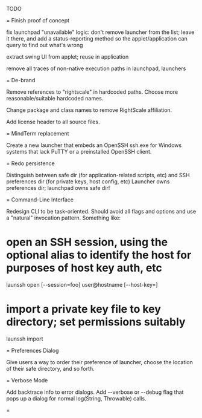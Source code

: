 TODO

= Finish proof of concept

fix launchpad "unavailable" logic: don't remove launcher from the list; leave it there, and add a status-reporting method
so the applet/application can query to find out what's wrong 

extract swing UI from applet; reuse in application

remove all traces of non-native execution paths in launchpad, launchers

= De-brand

Remove references to "rightscale" in hardcoded paths. Choose more reasonable/suitable hardcoded names.

Change package and class names to remove RightScale affiliation.

Add license header to all source files.

= MindTerm replacement

Create a new launcher that embeds an OpenSSH ssh.exe for Windows systems that lack PuTTY or a preinstalled OpenSSH client.

= Redo persistence 

Distinguish between safe dir (for application-related scripts, etc) and SSH preferences dir (for private keys, host config, etc)
Launcher owns preferences dir; launchpad owns safe dir!

= Command-Line Interface

Redesign CLI to be task-oriented. Should avoid all flags and options and use a "natural" invocation pattern. Something like:

# open an SSH session, using the optional alias to identify the host for purposes of host key auth, etc
launssh open [--session=foo] user@hostname [--host-key=<host public key>]

# import a private key file to key directory; set permissions suitably
launssh import <base64 ppk file or OpenSSH private key block>

= Preferences Dialog

Give users a way to order their preference of launcher, choose the location of their safe directory, and so forth.

= Verbose Mode

Add backtrace info to error dialogs. Add --verbose or --debug flag that pops up a dialog for normal log(String, Throwable) calls.

= 